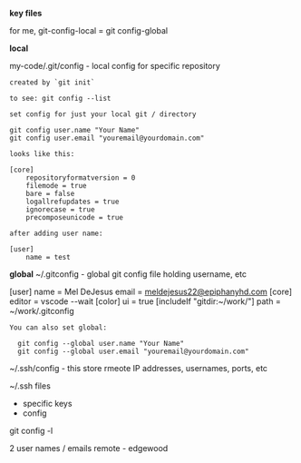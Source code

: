 __key files__

for me, git-config-local = git config-global


__local__

my-code/.git/config - local config for specific repository

    created by `git init`

    to see: git config --list

    set config for just your local git / directory

    git config user.name "Your Name"
    git config user.email "youremail@yourdomain.com"

    looks like this: 

    [core]
        repositoryformatversion = 0
        filemode = true
        bare = false
        logallrefupdates = true
        ignorecase = true
        precomposeunicode = true

    after adding user name: 

    [user]
        name = test

__global__
~/.gitconfig - global git config file holding username, etc


[user]
        name = Mel DeJesus
        email = meldejesus22@epiphanyhd.com
[core]
        editor = vscode --wait
[color]
        ui = true
[includeIf "gitdir:~/work/"]
    path = ~/work/.gitconfig


    You can also set global: 

      git config --global user.name "Your Name"
      git config --global user.email "youremail@yourdomain.com"

~/.ssh/config - this store rmeote IP addresses, usernames, ports, etc



~/.ssh files
- specific keys
- config

git config -l

2 user names / emails
remote - edgewood
